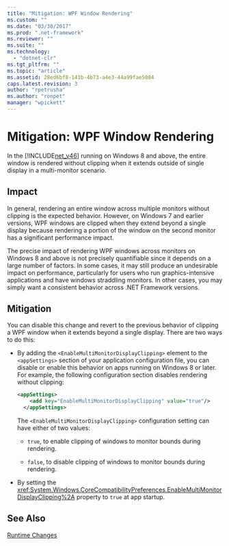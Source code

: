 ```yaml
---
title: "Mitigation: WPF Window Rendering"
ms.custom: ""
ms.date: "03/30/2017"
ms.prod: ".net-framework"
ms.reviewer: ""
ms.suite: ""
ms.technology: 
  - "dotnet-clr"
ms.tgt_pltfrm: ""
ms.topic: "article"
ms.assetid: 28ed6bf8-141b-4b73-a4e3-44a99fae5084
caps.latest.revision: 3
author: "rpetrusha"
ms.author: "ronpet"
manager: "wpickett"
---
```

# Mitigation: WPF Window Rendering
In the [!INCLUDE[net_v46](../../../includes/net-v46-md.md)] running on Windows 8 and above, the entire window is rendered without clipping when it extends outside of single display in a multi-monitor scenario.  
  
## Impact  
 In general, rendering an entire window across multiple monitors without clipping is the expected behavior. However, on Windows 7 and earlier versions, WPF windows are clipped when they extend beyond a single display because rendering a portion of the window on the second monitor has a significant performance impact.  
  
 The precise impact of rendering WPF windows across monitors on Windows 8 and above is not precisely quantifiable since it depends on a large number of factors. In some cases, it may still produce an undesirable impact on performance, particularly for users who run graphics-intensive applications and have windows straddling monitors. In other cases, you may simply want a consistent behavior across .NET Framework versions.  
  
## Mitigation  
 You can disable this change and revert to the previous behavior of clipping a WPF window when it extends beyond a single display. There are two ways to do this:  
  
-   By adding the `<EnableMultiMonitorDisplayClipping>` element to the `<appSettings>` section of your application configuration file, you can disable or enable this behavior on apps running on Windows 8 or later. For example, the following configuration section disables rendering without clipping:  
  
    ```xml  
    <appSettings>  
        <add key="EnableMultiMonitorDisplayClipping" value="true"/>  
      </appSettings>  
    ```  
  
     The `<EnableMultiMonitorDisplayClipping>` configuration setting can have either of two values:  
  
    -   `true`, to enable clipping of windows to monitor bounds during rendering.  
  
    -   `false`, to disable clipping of windows to monitor bounds during rendering.  
  
-   By setting the <xref:System.Windows.CoreCompatibilityPreferences.EnableMultiMonitorDisplayClipping%2A> property to `true` at app startup.  
  
## See Also  
 [Runtime Changes](../../../docs/framework/migration-guide/runtime-changes-in-the-net-framework-4-6.md)
